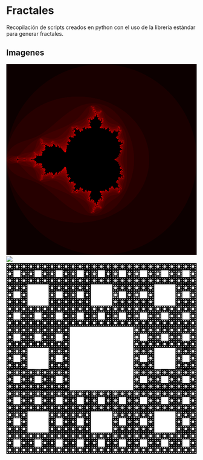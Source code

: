 # Fractales

Recopilación de scripts creados en python con el uso de la librería estándar
para generar fractales.

## Imagenes
![](https://github.com/Luispapiernik/Fractales/blob/master/Mandelbrot/Images/mandebrot_red.png)
![](https://github.com/Luispapiernik/Fractales/blob/master/Mandelbrot/Images/mandebrot.png)
![](https://github.com/Luispapiernik/Fractales/blob/master/Sierpinski/Images/fractal.png)


